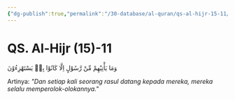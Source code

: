 ```yaml
---
{"dg-publish":true,"permalink":"/30-database/al-quran/qs-al-hijr-15-11/"}
---
```



# QS. Al-Hijr (15)-11
وَمَا يَأْتِيْهِمْ مِّنْ رَّسُوْلٍ اِلَّا كَانُوْا بِهٖ يَسْتَهْزِءُوْنَ 

Artinya: *"Dan setiap kali seorang rasul datang kepada mereka, mereka selalu memperolok-olokannya."*
